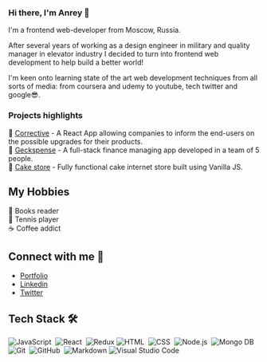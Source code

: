 ### Hi there, I'm Anrey 👋

I'm a frontend web-developer from Moscow, Russia.

After several years of working as a design engineer in military and quality manager in elevator industry I decided to turn into frontend web development to help build a better world!

I'm keen onto learning state of the art web development techniques from all sorts of media: from coursera and udemy to youtube, tech twitter and google:sunglasses:. 

### Projects highlights

:wrench: [Corrective](corrective-b0169c.netlify.app/) - A React App allowing companies to inform the end-users on the possible upgrades for their products.<br/>
:bank: [Geckspense](https://geckspence.netlify.app/) - A full-stack finance managing app developed in a team of 5 people.<br/>
:doughnut: [Cake store](https://v24-toucans-team-01.netlify.app/) - Fully functional cake internet store built using Vanilla JS.

## My Hobbies
:orange_book: Books reader <br/>
:tennis: Tennis player <br/>
:coffee: Coffee addict 

## Connect with me :thought_balloon:
- [Portfolio](http://andreybabkin.com/) <br/>
- [Linkedin](https://www.linkedin.com/in/andrey-babkin-b0761682/) <br/>
- [Twitter](https://www.facebook.com/Raybeck84) <br/>

## Tech Stack  🛠 &nbsp;
![JavaScript](https://img.shields.io/badge/-JavaScript-05122A?style=flat&logo=javascript)&nbsp;
![React](https://img.shields.io/badge/-React-05122A?style=flat&logo=react)&nbsp;
![Redux](https://img.shields.io/badge/redux-%23593d88.svg?style=flat&logo=redux)
![HTML](https://img.shields.io/badge/-HTML-05122A?style=flat&logo=HTML5)&nbsp;
![CSS](https://img.shields.io/badge/-CSS-05122A?style=flat&logo=CSS3&logoColor=1572B6)&nbsp;
![Node.js](https://img.shields.io/badge/-Node.js-05122A?style=flat&logo=node.js)&nbsp;
![Mongo DB](https://img.shields.io/badge/-MongoDB-05122A?style=flat&logo=mongodb)&nbsp;
![Git](https://img.shields.io/badge/-Git-05122A?style=flat&logo=git)&nbsp;
![GitHub](https://img.shields.io/badge/-GitHub-05122A?style=flat&logo=github)&nbsp;
![Markdown](https://img.shields.io/badge/-Markdown-05122A?style=flat&logo=markdown)
![Visual Studio Code](https://img.shields.io/badge/-Visual%20Studio%20Code-05122A?style=flat&logo=visual-studio-code&logoColor=007ACC)&nbsp;